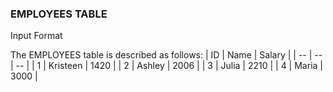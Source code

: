 ### EMPLOYEES TABLE 
Input Format

The EMPLOYEES table is described as follows:
| ID | Name | Salary |
| -- | -- | -- |
| 1 | Kristeen | 1420 |
| 2 | Ashley | 2006 |
| 3 | Julia | 2210 |
| 4 | Maria | 3000 |
